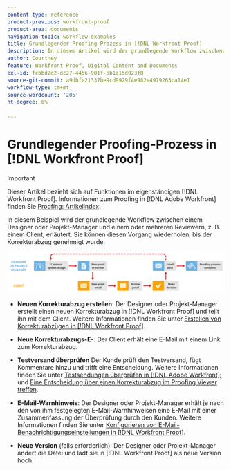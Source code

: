 ```yaml
---
content-type: reference
product-previous: workfront-proof
product-area: documents
navigation-topic: workflow-examples
title: Grundlegender Proofing-Prozess in [!DNL Workfront Proof]
description: In diesem Artikel wird der grundlegende Workflow zwischen einem Designer oder Projekt-Manager und einem oder mehreren Reviewern, z. B. einem Client, erläutert.
author: Courtney
feature: Workfront Proof, Digital Content and Documents
exl-id: fcbbd2d2-dc27-4456-901f-5b1a15d023f8
source-git-commit: a9dbfe21337be9cd9929f4e982e4979265ca14e1
workflow-type: tm+mt
source-wordcount: '205'
ht-degree: 0%

---
```


# Grundlegender Proofing-Prozess in [!DNL Workfront Proof]

<!-- Audited: 5/2025 -->

>[!IMPORTANT]
>
>Dieser Artikel bezieht sich auf Funktionen im eigenständigen [!DNL Workfront Proof]. Informationen zum Proofing in [!DNL Adobe Workfront] finden Sie [Proofing: Artikelindex](../../../review-and-approve-work/proofing/proofing.md).

In diesem Beispiel wird der grundlegende Workflow zwischen einem Designer oder Projekt-Manager und einem oder mehreren Reviewern, z. B. einem Client, erläutert. Sie können diesen Vorgang wiederholen, bis der Korrekturabzug genehmigt wurde.

![basic_workflow.png](assets/basic_workflow.png)

* **Neuen Korrekturabzug erstellen**: Der Designer oder Projekt-Manager erstellt einen neuen Korrekturabzug in [!DNL Workfront Proof] und teilt ihn mit dem Client. Weitere Informationen finden Sie unter [Erstellen von Korrekturabzügen in [!DNL Workfront Proof]](../../../workfront-proof/wp-work-proofsfiles/create-proofs-and-files/generate-proofs.md).

* **Neue Korrekturabzugs-E-**: Der Client erhält eine E-Mail mit einem Link zum Korrekturabzug.

* **Testversand überprüfen** Der Kunde prüft den Testversand, fügt Kommentare hinzu und trifft eine Entscheidung. Weitere Informationen finden Sie unter [Testsendungen überprüfen in [!DNL Adobe Workfront]: ](../../../review-and-approve-work/proofing/reviewing-proofs-within-workfront/review-proofs-in-wf.md) und [Eine Entscheidung über einen Korrekturabzug im Proofing Viewer treffen](../../../review-and-approve-work/proofing/reviewing-proofs-within-workfront/make-a-decision-on-a-proof/make-decisions-on-proof.md).

* **E-Mail-Warnhinweis**: Der Designer oder Projekt-Manager erhält je nach den von ihm festgelegten E-Mail-Warnhinweisen eine E-Mail mit einer Zusammenfassung der Überprüfung durch den Kunden. Weitere Informationen finden Sie unter [Konfigurieren von E-Mail-Benachrichtigungseinstellungen in [!DNL Workfront Proof]](../../../workfront-proof/wp-emailsntfctns/email-alerts/config-email-notification-settings-wp.md).

* **Neue Version** (falls erforderlich): Der Designer oder Projekt-Manager ändert die Datei und lädt sie in [!DNL Workfront Proof] als neue Version hoch.


